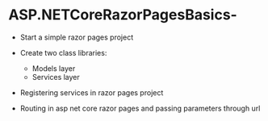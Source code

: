 # ASP.NETCoreRazorPagesBasics-

- Start a simple razor pages project

- Create two class libraries:
    - Models layer
    - Services layer

- Registering services in razor pages project

- Routing in asp net core razor pages and passing parameters through url
